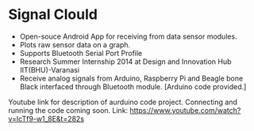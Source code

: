 Signal Clould
===================================================================
- Open-souce Android App  for receiving from data sensor modules.
- Plots raw sensor data on a graph.
- Supports Bluetooth Serial Port Profile
- Research Summer Internship 2014 at Design and Innovation Hub IIT(BHU)-Varanasi
- Receive analog signals from Arduino, Raspberry Pi and Beagle bone Black interfaced through Bluetooth module. [Arduino code provided.]

Youtube link for description of aurduino code project. 
Connecting and running the code coming soon.
Link: https://www.youtube.com/watch?v=IcTf9-w1_8E&t=282s
